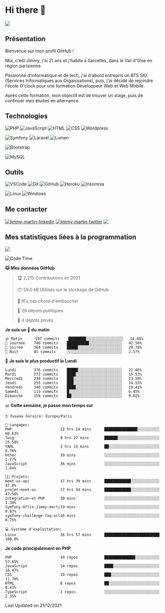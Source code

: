 # Hi there 👋

![](https://komarev.com/ghpvc/?username=jimmy-martin&color=1a1b27)

<!--
**jimmy-martin/jimmy-martin** is a ✨ _special_ ✨ repository because its `README.md` (this file) appears on your GitHub profile.

Here are some ideas to get you started:

- 🔭 I’m currently working on ...
- 🌱 I’m currently learning ...
- 👯 I’m looking to collaborate on ...
- 🤔 I’m looking for help with ...
- 💬 Ask me about ...
- 📫 How to reach me: ...
- 😄 Pronouns: ...
- ⚡ Fun fact: ...
-->

## Présentation

Bienvenue sur mon profil GitHub !

Moi, c'est Jimmy, j'ai 21 ans et j'habite à Sarcelles, dans le Val-d'Oise en région parisienne.

Passionné d'informatique et de tech, j'ai d'abord entrepris un BTS SIO (Services Informatiques aux Organisations), puis, j'ai décidé de rejoindre l'école O'clock pour une formation Développeur Web et Web Mobile.

Après cette formation, mon objectif est de trouver un stage, puis de continuer mes études en alternance.

## Technologies

<div>

![PHP](https://img.shields.io/badge/PHP-777BB4?style=for-the-badge&logo=php&logoColor=white) ![JavaScript](https://img.shields.io/badge/JavaScript-F7DF1E?style=for-the-badge&logo=javascript&logoColor=black) ![HTML](https://img.shields.io/badge/HTML-E34F26?style=for-the-badge&logo=html5&logoColor=white) ![CSS](https://img.shields.io/badge/CSS-1572B6?&style=for-the-badge&logo=css3&logoColor=white) ![Wordpress](https://img.shields.io/badge/WordPress-0078D6?style=for-the-badge&logo=wordpress&logoColor=white)

</div>
<div>

![Symfony](https://img.shields.io/badge/Symfony-092E20?style=for-the-badge&logo=symfony&logoColor=white) ![Laravel](https://img.shields.io/badge/Laravel-FF2D20?style=for-the-badge&logo=laravel&logoColor=white) ![Lumen](https://img.shields.io/badge/Lumen-FF2D20?style=for-the-badge&logo=lumen&logoColor=white)

</div>
<div>

![Bootstrap](https://img.shields.io/badge/Bootstrap-563D7C?style=for-the-badge&logo=bootstrap&logoColor=white)

</div>
<div>

![MySQL](https://img.shields.io/badge/MySQL-4479A1?style=for-the-badge&logo=mysql&logoColor=white)

</div>

## Outils

![VSCode](https://img.shields.io/badge/VSCode-007ACC?style=for-the-badge&logo=visual-studio-code&logoColor=white)
![Git](https://img.shields.io/badge/Git-F05032?style=for-the-badge&logo=git&logoColor=white)
![GitHub](https://img.shields.io/badge/GitHub-100000?style=for-the-badge&logo=github&logoColor=white)
![Heroku](https://img.shields.io/badge/Heroku-6762a6?style=for-the-badge&logo=heroku&logoColor=white)
![Insomnia](https://img.shields.io/badge/Insomnia-5600cd?style=for-the-badge&logo=insomnia&logoColor=white)

![Linux](https://img.shields.io/badge/Linux-FCC624?style=for-the-badge&logo=linux&logoColor=white)
![Windows](https://img.shields.io/badge/Windows-0078D6?style=for-the-badge&logo=windows&logoColor=white)

## Me contacter

<p>
<a href="https://www.linkedin.com/in/jimmy-martin-dev/" target="blank"><img align="center" src="https://img.shields.io/badge/-LinkedIn-0077B5?style=for-the-badge&logo=Linkedin&logoColor=white&link=https://www.linkedin.com/in/jimmy-martin-dev/" alt="jimmy-martin-linkedin"/></a>
<a href="https://twitter.com/jimmydev_" target="blank"><img align="center" src="https://img.shields.io/badge/-Twitter-1DA1F2?style=for-the-badge&logo=Twitter&logoColor=white&link=https://twitter.com/jimmydev_" alt="jimmy-martin-twitter"/></a>
 <a href="mailto:jimmy.martin952@gmail.com" target="blank"><img align="center" src="https://img.shields.io/badge/gmail-D14836?style=for-the-badge&logo=gmail&logoColor=white" /></a>
</p>

## Mes statistiques liées à la programmation

<a href="https://github-readme-stats.vercel.app/api/top-langs/?username=jimmy-martin&layout=compact">
  <img align="center" src="https://github-readme-stats.vercel.app/api/top-langs/?username=jimmy-martin&layout=compact"/>
</a>



<!--START_SECTION:waka-->
![Code Time](http://img.shields.io/badge/Code%20Time-417%20hrs%2055%20mins-blue)

**🐱 Mes données GitHub** 

> 🏆 2,215 Contributions en 2021
 > 
> 📦 59.0 kB Utilisés sur le stockage de GitHub 
 > 
> 🚫 N'a pas choisi d'embaucher
 > 
> 📜 29 dépots publiques 
 > 
> 🔑 4 dépots privés  
 > 
**Je suis un 🐤 du matin** 

```text
🌞 Matin      597 commits    ████████░░░░░░░░░░░░░░░░░   34.08% 
🌆 Journée    746 commits    ██████████░░░░░░░░░░░░░░░   42.58% 
🌃 Soirée     364 commits    █████░░░░░░░░░░░░░░░░░░░░   20.78% 
🌙 Nuit       45 commits     ░░░░░░░░░░░░░░░░░░░░░░░░░   2.57%

```
📅 **Je suis le plus productif le Lundi** 

```text
Lundi        376 commits    █████░░░░░░░░░░░░░░░░░░░░   21.46% 
Mardi        272 commits    ████░░░░░░░░░░░░░░░░░░░░░   15.53% 
Mercredi     238 commits    ███░░░░░░░░░░░░░░░░░░░░░░   13.58% 
Jeudi        255 commits    ███░░░░░░░░░░░░░░░░░░░░░░   14.55% 
Vendredi     340 commits    ████░░░░░░░░░░░░░░░░░░░░░   19.41% 
Samedi       113 commits    █░░░░░░░░░░░░░░░░░░░░░░░░   6.45% 
Dimanche     158 commits    ██░░░░░░░░░░░░░░░░░░░░░░░   9.02%

```


📊 **Cette semaine, je passe mon temps sur** 

```text
⌚︎ Fuseau horaire: Europe/Paris

💬 Langages: 
PHP                      22 hrs 24 mins      ███████████████░░░░░░░░░░   60.63% 
Twig                     9 hrs 27 mins       ██████░░░░░░░░░░░░░░░░░░░   25.58% 
YAML                     3 hrs 14 mins       ██░░░░░░░░░░░░░░░░░░░░░░░   8.76% 
Other                    39 mins             ░░░░░░░░░░░░░░░░░░░░░░░░░   1.77% 
JavaScript               36 mins             ░░░░░░░░░░░░░░░░░░░░░░░░░   1.64%

🐱‍💻 Projets: 
meet-us-api              17 hrs 39 mins      ████████████░░░░░░░░░░░░░   47.8% 
projet-meet-us           17 hrs 34 mins      ████████████░░░░░░░░░░░░░   47.56% 
Intégration-et-PHP       30 mins             ░░░░░░░░░░░░░░░░░░░░░░░░░   1.38% 
Symfony-Oflix-jimmy-marti19 mins             ░░░░░░░░░░░░░░░░░░░░░░░░░   0.87% 
symfony-challenge-faq-ocl16 mins             ░░░░░░░░░░░░░░░░░░░░░░░░░   0.75%

💻 Système d'exploitation: 
Linux                    36 hrs 57 mins      █████████████████████████   100.0%

```

**Je code principalement en PHP** 

```text
PHP                      49 repos            ██████████████░░░░░░░░░░░   57.65% 
JavaScript               14 repos            ████░░░░░░░░░░░░░░░░░░░░░   16.47% 
CSS                      10 repos            ███░░░░░░░░░░░░░░░░░░░░░░   11.76% 
HTML                     8 repos             ██░░░░░░░░░░░░░░░░░░░░░░░   9.41% 
TypeScript               2 repos             ░░░░░░░░░░░░░░░░░░░░░░░░░   2.35%

```



 Last Updated on 21/12/2021
<!--END_SECTION:waka-->


